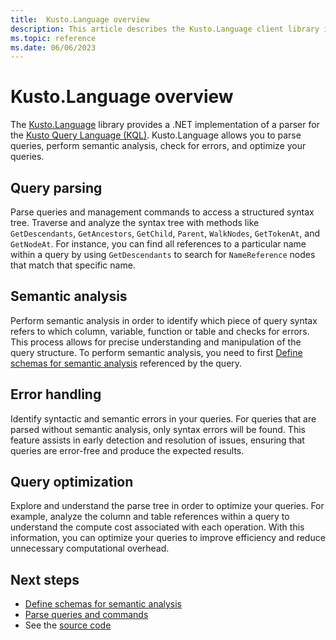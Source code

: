 ```yaml
---
title:  Kusto.Language overview
description: This article describes the Kusto.Language client library in Azure Data Explorer.
ms.topic: reference
ms.date: 06/06/2023
---
```


# Kusto.Language overview

The [Kusto.Language](https://www.nuget.org/packages/Microsoft.Azure.Kusto.Language/) library provides a .NET implementation of a parser for the [Kusto Query Language (KQL)](../../query/index.md). Kusto.Language allows you to parse queries, perform semantic analysis, check for errors, and optimize your queries.

## Query parsing

Parse queries and management commands to access a structured syntax tree. Traverse and analyze the syntax tree with methods like `GetDescendants`, `GetAncestors`, `GetChild`, `Parent`, `WalkNodes`, `GetTokenAt`, and `GetNodeAt`. For instance, you can find all references to a particular name within a query by using `GetDescendants` to search for `NameReference` nodes that match that specific name.

## Semantic analysis

Perform semantic analysis in order to identify which piece of query syntax refers to which column, variable, function or table and checks for errors. This process allows for precise understanding and manipulation of the query structure. To perform semantic analysis, you need to first [Define schemas for semantic analysis](kusto-language-define-schemas.md) referenced by the query.

## Error handling

Identify syntactic and semantic errors in your queries. For queries that are parsed without semantic analysis, only syntax errors will be found. This feature assists in early detection and resolution of issues, ensuring that queries are error-free and produce the expected results.

## Query optimization

Explore and understand the parse tree in order to optimize your queries. For example, analyze the column and table references within a query to understand the compute cost associated with each operation. With this information, you can optimize your queries to improve efficiency and reduce unnecessary computational overhead.

## Next steps

* [Define schemas for semantic analysis](kusto-language-define-schemas.md)
* [Parse queries and commands](kusto-language-parse-queries.md)
* See the [source code](https://github.com/microsoft/Kusto-Query-Language)

